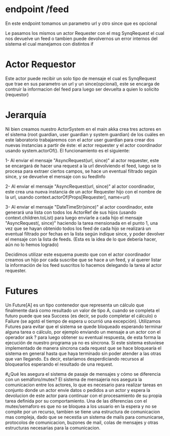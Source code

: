 # endpoint /feed 

En este endpoint tomamos un parametro url y otro since que es opcional

Le pasamos los mismos un actor Requester con el msg SynqRequest el cual nos devuelve un feed o tambien puede devolvernos un error internos del sistema el cual manejamos con distintos if 

# Actor Requestor  

Este actor puede recibir un solo tipo de mensaje el cual es SynqRequest que trae en sus parametro un url y un since(opcional), este se encarga de contruir la informacion del feed para luego ser devuelta a quien lo solicito (requestor)

# Jerarquía

Ni bien creamos nuestro ActorSystem en el main akka crea tres actores en el sistema (root guardian, user guardian y system guardian) de los cuáles en este laboratorio trabajaremos con el actor user guardian para crear dos nuevas instancias a partir de éste: el actor requester y el actor coordinador usando system.actorOf().
El funcionamiento es el siguiente:

1- Al enviar el mensaje "AsyncRequest(url, since)" al actor requester, este se encargará de hacer una request a la url devolviendo el feed, luego se lo procesa para extraer ciertos campos, se hace un eventual filtrado según since, y se devuelve el mensaje con su feedInfo

2- Al enviar el mensaje "AsyncRequest(url, since)" al actor coordinador, este crea una nueva instancia de un actor Requester hijo con el nombre de la url, usando context.actorOf(Props[Requester], name=url)

3- Al enviar el mensaje "DateTimeStr(since)" al actor coordinador, este generará una lista con todos los ActorRef de sus hijos (usando context.children.toList) para luego enviarle a cada hijo el mensaje "AsyncRequest(<nombre del actor>, since)" haciendo la tarea mensionada en el punto 1, una vez que se hayan obtenido todos los feed de cada hijo se realizará un eventual filtrado por fechas en la lista según indique since, y poder devolver el mensaje con la lista de feeds. (Esta es la idea de lo que debería hacer, aún no lo hemos logrado)

Decidimos utilizar este esquema puesto que con el actor coordinador creamos un hijo por cada suscribe que se hace a un feed, y al querer listar la información de los feed suscritos lo hacemos delegando la tarea al actor requester.

# Futures
Un Future[A] es un tipo contenedor que representa un cálculo que finalmente dará como resultado un valor de tipo A, cuando se completa el futuro puede que sea Success (es decir, se pudo completar el cálculo) o Failure (se agotó el tiempo de espera u ocurrió una excepción).
Utilizamos Futures para evitar que el sistema se quede bloqueado esperando terminar alguna tarea o cálculo, por ejemplo enviando un mensaje a un actor con el operador ask ? para luego obtener su eventual respuesta, de esta forma la ejecución de nuestro programa ya no es síncrona.
Si este sistema estuviese implementado de manera síncrona cada request que se hace bloquearía el sistema en general hasta que haya terminado sin poder atender a las otras que van llegando. Es decir, estaríamos desperdiciando recursos al bloquearlos esperando el resultado de una request.

#¿Qué les asegura el sistema de pasaje de mensajes y cómo se diferencia con un semáforo/mutex?
 El sistema de mensajeria nos asegura la comunicacion entre los actores, lo que es necesario
 para realizar tareas en conjunto donde un actor envie datos o pedidos a un actor y espera la devolucion de 
 este actor para continuar con el procesamiento de su propia tarea definida por su comportamiento.
 Una de las diferencias con el mutex/semaforo es que no se bloquea a los usuario en la espera y no se compite
 por un recurso, tambien se tiene una estructura de comunicacion mas compleja, dado que se necestia un sistema
 de mails para comunicarse, protocolos de comunicacion, buzones de mail, colas de mensajes y otras estructuras
 necesarias para la comunicacion.  